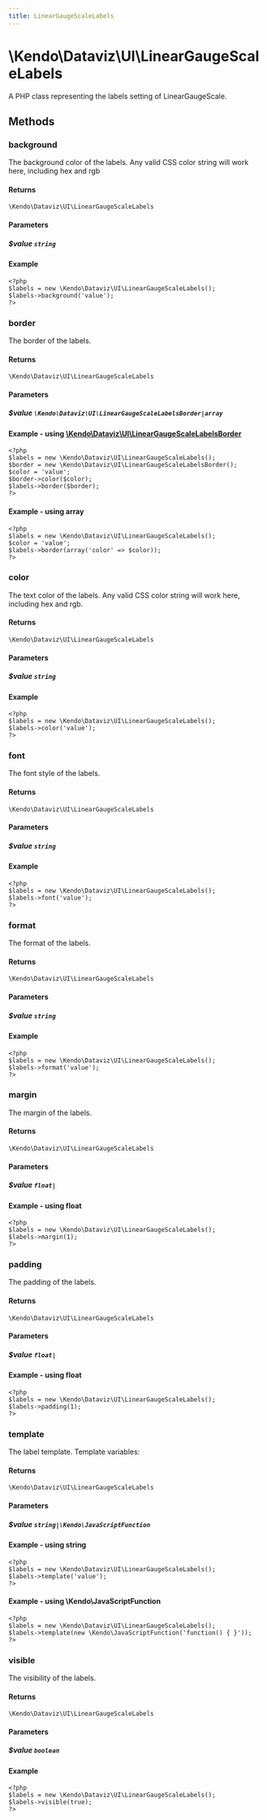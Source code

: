 ```yaml
---
title: LinearGaugeScaleLabels
---
```


# \Kendo\Dataviz\UI\LinearGaugeScaleLabels

A PHP class representing the labels setting of LinearGaugeScale.


## Methods

### background
The background color of the labels.
Any valid CSS color string will work here, including hex and rgb

#### Returns
`\Kendo\Dataviz\UI\LinearGaugeScaleLabels`

#### Parameters

##### $value `string`



#### Example 
    <?php
    $labels = new \Kendo\Dataviz\UI\LinearGaugeScaleLabels();
    $labels->background('value');
    ?>

### border

The border of the labels.

#### Returns
`\Kendo\Dataviz\UI\LinearGaugeScaleLabels`

#### Parameters

##### $value `\Kendo\Dataviz\UI\LinearGaugeScaleLabelsBorder|array`


#### Example - using [\Kendo\Dataviz\UI\LinearGaugeScaleLabelsBorder](/kendo-ui/api/wrappers/php/Kendo/Dataviz/UI/LinearGaugeScaleLabelsBorder)
    <?php
    $labels = new \Kendo\Dataviz\UI\LinearGaugeScaleLabels();
    $border = new \Kendo\Dataviz\UI\LinearGaugeScaleLabelsBorder();
    $color = 'value';
    $border->color($color);
    $labels->border($border);
    ?>

#### Example - using array

    <?php
    $labels = new \Kendo\Dataviz\UI\LinearGaugeScaleLabels();
    $color = 'value';
    $labels->border(array('color' => $color));
    ?>

### color
The text color of the labels.
Any valid CSS color string will work here, including hex and rgb.

#### Returns
`\Kendo\Dataviz\UI\LinearGaugeScaleLabels`

#### Parameters

##### $value `string`



#### Example 
    <?php
    $labels = new \Kendo\Dataviz\UI\LinearGaugeScaleLabels();
    $labels->color('value');
    ?>

### font
The font style of the labels.

#### Returns
`\Kendo\Dataviz\UI\LinearGaugeScaleLabels`

#### Parameters

##### $value `string`



#### Example 
    <?php
    $labels = new \Kendo\Dataviz\UI\LinearGaugeScaleLabels();
    $labels->font('value');
    ?>

### format
The format of the labels.

#### Returns
`\Kendo\Dataviz\UI\LinearGaugeScaleLabels`

#### Parameters

##### $value `string`



#### Example 
    <?php
    $labels = new \Kendo\Dataviz\UI\LinearGaugeScaleLabels();
    $labels->format('value');
    ?>

### margin
The margin of the labels.

#### Returns
`\Kendo\Dataviz\UI\LinearGaugeScaleLabels`

#### Parameters

##### $value `float|`



#### Example  - using float
    <?php
    $labels = new \Kendo\Dataviz\UI\LinearGaugeScaleLabels();
    $labels->margin(1);
    ?>

### padding
The padding of the labels.

#### Returns
`\Kendo\Dataviz\UI\LinearGaugeScaleLabels`

#### Parameters

##### $value `float|`



#### Example  - using float
    <?php
    $labels = new \Kendo\Dataviz\UI\LinearGaugeScaleLabels();
    $labels->padding(1);
    ?>

### template
The label template.
Template variables:

#### Returns
`\Kendo\Dataviz\UI\LinearGaugeScaleLabels`

#### Parameters

##### $value `string|\Kendo\JavaScriptFunction`



#### Example  - using string
    <?php
    $labels = new \Kendo\Dataviz\UI\LinearGaugeScaleLabels();
    $labels->template('value');
    ?>

#### Example  - using \Kendo\JavaScriptFunction
    <?php
    $labels = new \Kendo\Dataviz\UI\LinearGaugeScaleLabels();
    $labels->template(new \Kendo\JavaScriptFunction('function() { }'));
    ?>

### visible
The visibility of the labels.

#### Returns
`\Kendo\Dataviz\UI\LinearGaugeScaleLabels`

#### Parameters

##### $value `boolean`



#### Example 
    <?php
    $labels = new \Kendo\Dataviz\UI\LinearGaugeScaleLabels();
    $labels->visible(true);
    ?>

